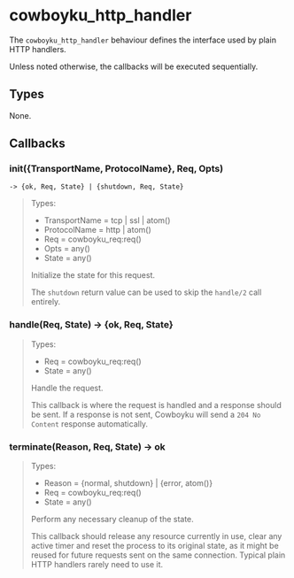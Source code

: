 cowboyku_http_handler
===================

The `cowboyku_http_handler` behaviour defines the interface used
by plain HTTP handlers.

Unless noted otherwise, the callbacks will be executed sequentially.

Types
-----

None.

Callbacks
---------

### init({TransportName, ProtocolName}, Req, Opts)
	-> {ok, Req, State} | {shutdown, Req, State}

> Types:
>  *  TransportName = tcp | ssl | atom()
>  *  ProtocolName = http | atom()
>  *  Req = cowboyku_req:req()
>  *  Opts = any()
>  *  State = any()
>
> Initialize the state for this request.
>
> The `shutdown` return value can be used to skip the `handle/2`
> call entirely.

### handle(Req, State) -> {ok, Req, State}

> Types:
>  *  Req = cowboyku_req:req()
>  *  State = any()
>
> Handle the request.
>
> This callback is where the request is handled and a response
> should be sent. If a response is not sent, Cowboyku will send
> a `204 No Content` response automatically.

### terminate(Reason, Req, State) -> ok

> Types:
>  *  Reason = {normal, shutdown} | {error, atom()}
>  *  Req = cowboyku_req:req()
>  *  State = any()
>
> Perform any necessary cleanup of the state.
>
> This callback should release any resource currently in use,
> clear any active timer and reset the process to its original
> state, as it might be reused for future requests sent on the
> same connection. Typical plain HTTP handlers rarely need to
> use it.
